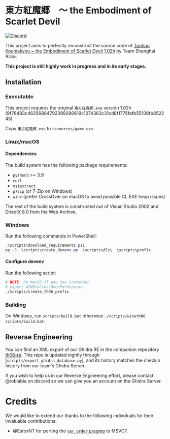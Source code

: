 # 東方紅魔郷　～ the Embodiment of Scarlet Devil

[![Discord][discord-badge]][discord]

[discord]: https://discord.gg/VyGwAjrh9a
[discord-badge]: https://img.shields.io/discord/1147558514840064030?color=%237289DA&logo=discord&logoColor=%23FFFFFF

This project aims to perfectly reconstruct the source code of [Touhou Koumakyou ~ the Embodiment of Scarlet Devil 1.02h](https://en.touhouwiki.net/wiki/Embodiment_of_Scarlet_Devil) by Team Shanghai Alice.

**This project is still highly work in progress and in its early stages.**


## Installation

### Executable

This project requires the original `東方紅魔郷.exe` version 1.02h (9f76483c46256804792399296619c1274363c31cd8f1775fafb55106fb852245)

Copy `東方紅魔郷.exe` to `resources/game.exe`.

### Linux/macOS

#### Dependencies

The build system has the following package requirements:
- `python3` >= 3.9
- `curl`
- `msiextract`
- `p7zip` (or 7-Zip on Windows)
- `wine` (prefer CrossOver on macOS to avoid possible CL.EXE heap issues)

The rest of the build system is constructed out of Visual Studio 2002 and DirectX 8.0 from the Web Archive.


### Windows

Run the following commands in PowerShell:
```ps1
.\scripts\download_requirements.ps1
py -3 .\scripts\create_devenv.py .\scripts\dls\ .\scripts\prefix
```

#### Configure devenv

Run the following script:
```bash
# NOTE: On macOS if you use CrossOver.
# export WINE=<CrossOverPath>/wine
./scripts/create_th06_prefix
```

### Building

On Windows, run `scripts/build.bat` otherwise `./scripts/wineth06 scripts/build.bat`.

## Reverse Engineering

You can find an XML export of our Ghidra RE in the companion repository
[th06-re]. This repo is updated nightly through [`scripts/export_ghidra_database.py`],
and its history matches the checkin history from our team's Ghidra Server.

If you wish to help us in our Reverse Engineering effort, please contact
@roblabla on discord so we can give you an account on the Ghidra Server.

# Credits

We would like to extend our thanks to the following individuals for their
invaluable contributions:

- @EstexNT for porting the [`var_order` pragma](scripts/pragma_var_order.cpp) to
  MSVC7.

[th06-re]: https://github.com/happyhavoc/th06-re
